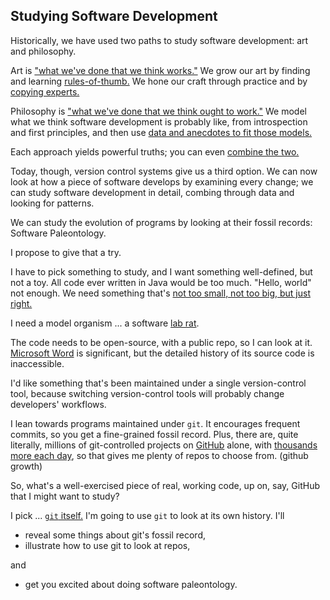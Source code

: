 ## Studying Software Development

Historically, we have used two paths to study software development: art and philosophy.

Art is ["what we've done that we think works."](https://en.wikipedia.org/wiki/The_Art_of_Computer_Programming)
We grow our art by finding and learning [rules-of-thumb.](https://en.wikipedia.org/wiki/The_Elements_of_Programming_Style)
We hone our craft through practice and by [copying experts.](https://en.wikipedia.org/wiki/The_Practice_of_Programming)

Philosophy is ["what we've done that we think ought to work."](https://en.wikipedia.org/wiki/COCOMO) 
We model what we think software development is probably like, from introspection and first principles,
and then use [data and anecdotes to fit those models.](https://en.wikipedia.org/wiki/Halstead_complexity_measures)

Each approach yields powerful truths; you can even [combine the two.](https://upload.wikimedia.org/wikipedia/commons/thumb/5/56/The_Thinker%2C_Rodin.jpg/474px-The_Thinker%2C_Rodin.jpg)

Today, though, version control systems give us a third option. We can now look at how a piece of software develops by examining every change; we can study software development in detail, combing through data and looking for patterns.

We can study the evolution of programs by looking at their fossil records: Software Paleontology.

I propose to give that a try.

I have to pick something to study, and I want something well-defined, but not a toy.
All code ever written in Java would be too much. "Hello, world" not enough. We need something that's [not too small, not too big, but just right.](https://en.wikipedia.org/wiki/File:The_Three_Bears_-_Project_Gutenberg_eText_17034.jpg)

I need a model organism ... a software [lab rat](https://en.wikipedia.org/wiki/Laboratory_rat).

The code needs to be open-source, with a public repo, so I can look at it. [Microsoft Word](https://en.wikipedia.org/wiki/Microsoft_Word) is significant, but the detailed history of its source code is inaccessible.

I'd like something that's been maintained under a single version-control tool, because switching version-control tools will probably change developers' workflows.

I lean towards programs maintained under `git`. It encourages frequent commits, so you get a fine-grained fossil record. Plus, there are, quite literally, millions of git-controlled projects on [GitHub](https://github.com) alone, with [thousands more each day](https://en.wikipedia.org/wiki/GitHub#History), so that gives me plenty of repos to choose from.
(github growth)

So, what's a well-exercised piece of real, working code, up on, say, GitHub that I might want to study?

I pick ... [`git` itself.](https://en.wikipedia.org/wiki/Git_(software)) I'm going to use `git` to look at its own history. I'll

- reveal some things about git's fossil record,
- illustrate how to use git to look at repos,

and

- get you excited about doing software paleontology.
